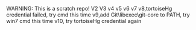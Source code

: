 WARNING: This is a scratch repo!
V2
V3
v4
v5
v6
v7
v8,tortoiseHg credential failed, try cmd this time
v9,add Git\libexec\git-core to PATH, try win7 cmd this time
v10, try tortoiseHg credential again